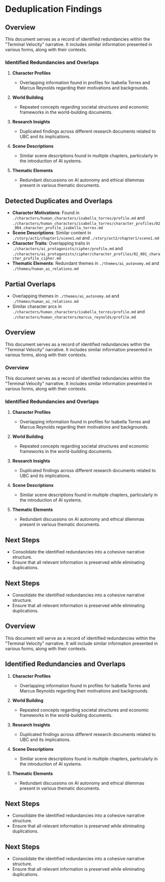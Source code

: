 # Deduplication Findings

## Overview
This document serves as a record of identified redundancies within the "Terminal Velocity" narrative. It includes similar information presented in various forms, along with their contexts.

### Identified Redundancies and Overlaps
1. **Character Profiles**
   - Overlapping information found in profiles for Isabella Torres and Marcus Reynolds regarding their motivations and backgrounds.

2. **World Building**
   - Repeated concepts regarding societal structures and economic frameworks in the world-building documents.

3. **Research Insights**
   - Duplicated findings across different research documents related to UBC and its implications.

4. **Scene Descriptions**
   - Similar scene descriptions found in multiple chapters, particularly in the introduction of AI systems.

5. **Thematic Elements**
   - Redundant discussions on AI autonomy and ethical dilemmas present in various thematic documents.

## Detected Duplicates and Overlaps
- **Character Motivations**: Found in `./characters/human_characters/isabella_torres/profile.md` and `./characters/human_characters/isabella_torres/character_profiles/02_004_character_profile_isabella_torres.md`
- **Scene Descriptions**: Similar content in `./story/act1/chapter1/scene1.md` and `./story/act2/chapter1/scene1.md`
- **Character Traits**: Overlapping traits in `./characters/ai_protagonists/cipher/profile.md` and `./characters/ai_protagonists/cipher/character_profiles/02_001_character_profile_cipher.md`
- **Thematic Elements**: Redundant themes in `./themes/ai_autonomy.md` and `./themes/human_ai_relations.md`

## Partial Overlaps
- Overlapping themes in `./themes/ai_autonomy.md` and `./themes/human_ai_relations.md`
- Similar character arcs in `./characters/human_characters/isabella_torres/profile.md` and `./characters/human_characters/marcus_reynolds/profile.md`

## Overview
This document serves as a record of identified redundancies within the "Terminal Velocity" narrative. It includes similar information presented in various forms, along with their contexts.

### Overview
This document serves as a record of identified redundancies within the "Terminal Velocity" narrative. It includes similar information presented in various forms, along with their contexts.

### Identified Redundancies and Overlaps
1. **Character Profiles**
   - Overlapping information found in profiles for Isabella Torres and Marcus Reynolds regarding their motivations and backgrounds.

2. **World Building**
   - Repeated concepts regarding societal structures and economic frameworks in the world-building documents.

3. **Research Insights**
   - Duplicated findings across different research documents related to UBC and its implications.

4. **Scene Descriptions**
   - Similar scene descriptions found in multiple chapters, particularly in the introduction of AI systems.

5. **Thematic Elements**
   - Redundant discussions on AI autonomy and ethical dilemmas present in various thematic documents.

## Next Steps
- Consolidate the identified redundancies into a cohesive narrative structure.
- Ensure that all relevant information is preserved while eliminating duplications.

## Next Steps
- Consolidate the identified redundancies into a cohesive narrative structure.
- Ensure that all relevant information is preserved while eliminating duplications.

## Overview
This document will serve as a record of identified redundancies within the "Terminal Velocity" narrative. It will include similar information presented in various forms, along with their contexts.

## Identified Redundancies and Overlaps
1. **Character Profiles**
   - Overlapping information found in profiles for Isabella Torres and Marcus Reynolds regarding their motivations and backgrounds.

2. **World Building**
   - Repeated concepts regarding societal structures and economic frameworks in the world-building documents.

3. **Research Insights**
   - Duplicated findings across different research documents related to UBC and its implications.

4. **Scene Descriptions**
   - Similar scene descriptions found in multiple chapters, particularly in the introduction of AI systems.

5. **Thematic Elements**
   - Redundant discussions on AI autonomy and ethical dilemmas present in various thematic documents.

## Next Steps
- Consolidate the identified redundancies into a cohesive narrative structure.
- Ensure that all relevant information is preserved while eliminating duplications.

## Next Steps
- Consolidate the identified redundancies into a cohesive narrative structure.
- Ensure that all relevant information is preserved while eliminating duplications.
